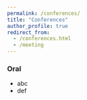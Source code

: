 ```yaml
---
permalink: /conferences/
title: "Conferences"
author_profile: true
redirect_from: 
  - /conferences.html
  - /meeting
---
```


### Oral

* abc
* def
